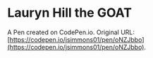 # Lauryn Hill the GOAT

A Pen created on CodePen.io. Original URL: [https://codepen.io/jsimmons01/pen/oNZJbbo](https://codepen.io/jsimmons01/pen/oNZJbbo).


